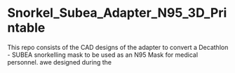 # Snorkel_Subea_Adapter_N95_3D_Printable
This repo consists of the CAD designs of the adapter to convert a Decathlon - SUBEA snorkelling mask to be used as an N95 Mask for medical personnel. awe designed during the 
